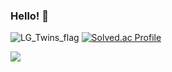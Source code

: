 ### Hello! 👋
![LG_Twins_flag](https://github.com/sammool/sammool/assets/105445576/3ae7ab0f-3eda-4981-b899-c434e6f39157)     [![Solved.ac Profile](http://mazassumnida.wtf/api/v2/generate_badge?boj=sammool2003)](https://solved.ac/sammool2003/)


<img src="https://img.shields.io/badge/Spring-#6DB33F?style=for-the-badge&logo=Spring&logoColor=white">
